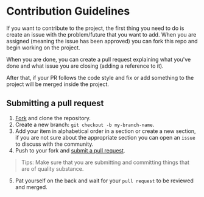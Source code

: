 # Contribution Guidelines

If you want to contribute to the project, the first thing you need to do is create an issue with the problem/future that you want to add. When you are assigned (meaning the issue has been approved) you can fork this repo and begin working on the project.

When you are done, you can create a pull request explaining what you've done and what issue you are closing (adding a reference to it).

After that, if your PR follows the code style and fix or add something to the project will be merged inside the project.

## Submitting a pull request

1. [Fork](https://github.com/mohitjaisal/Syncode.git/fork) and clone the repository.
1. Create a new branch: `git checkout -b my-branch-name`.
1. Add your item in alphabetical order in a section or create a new section, if you are not sure about the appropriate section you can open an `issue` to discuss with the community.
1. Push to your fork and [submit a pull request](https://github.com/mohitjaisal/Syncode.git/compare).
> Tips: Make sure that you are submitting and committing things that are of quality substance.
5. Pat yourself on the back and wait for your `pull request` to be reviewed and merged.
